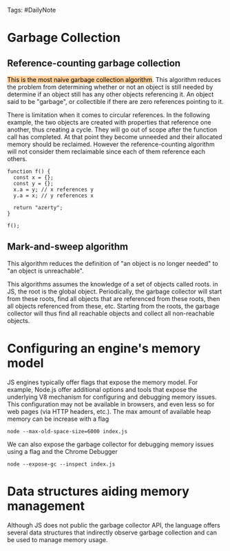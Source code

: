 Tags: #DailyNote 
# Garbage Collection

## Reference-counting garbage collection
<mark style="background: #FFB86CA6;">This is the most naive garbage collection algorithm</mark>. This algorithm reduces the problem from determining whether or not an object is still needed by determine if an object still has any other objects referencing it. An object said to be "garbage", or collectible if there are zero references pointing to it.

There is limitation when it comes to circular references. In the following example, the two objects are created with properties that reference one another, thus creating a cycle. They will go out of scope after the function call has completed. At that point they become unneeded and their allocated memory should be reclaimed. However the reference-counting algorithm will not consider them reclaimable since each of them reference each others.
```
function f() {
  const x = {};
  const y = {};
  x.a = y; // x references y
  y.a = x; // y references x

  return "azerty";
}

f();
```
## Mark-and-sweep algorithm
This algorithm reduces the definition of "an object is no longer needed" to "an object is unreachable".

This algorithms assumes the knowledge of a set of objects called roots. in JS, the root is the global object. Periodically, the garbage collector will start from these roots, find all objects that are referenced from these roots, then all objects referenced from these, etc. Starting from the roots, the garbage collector will thus find all reachable objects and collect all non-reachable objects.

# Configuring an engine's memory model
JS engines typically offer flags that expose the memory model. For example, Node.js offer additional options and tools that expose the underlying V8 mechanism for configuring and debugging memory issues. This configuration may not be available in browsers, and even less so for web pages (via HTTP headers, etc.).
The max amount of available heap memory can be increase with a flag
```
node --max-old-space-size=6000 index.js
```

We can also expose the garbage collector for debugging memory issues using a flag and the Chrome Debugger
```
node --expose-gc --inspect index.js
```

# Data structures aiding memory management
Although JS does not public the garbage collector API, the language offers several data structures that indirectly observe garbage collection and can be used to manage memory usage.
